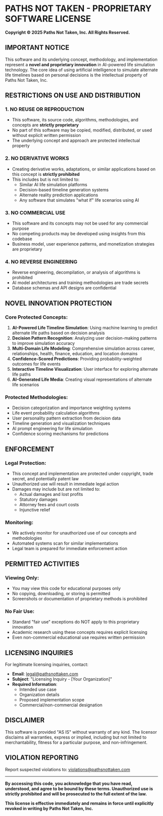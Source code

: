 # PATHS NOT TAKEN - PROPRIETARY SOFTWARE LICENSE

**Copyright © 2025 Paths Not Taken, Inc. All Rights Reserved.**

## IMPORTANT NOTICE

This software and its underlying concept, methodology, and implementation
represent a **novel and proprietary innovation** in AI-powered life simulation
technology. The core idea of using artificial intelligence to simulate alternate
life timelines based on personal decisions is the intellectual property of Paths
Not Taken, Inc.

## RESTRICTIONS ON USE AND DISTRIBUTION

### 1. NO REUSE OR REPRODUCTION

- This software, its source code, algorithms, methodologies, and concepts are
  **strictly proprietary**
- No part of this software may be copied, modified, distributed, or used without
  explicit written permission
- The underlying concept and approach are protected intellectual property

### 2. NO DERIVATIVE WORKS

- Creating derivative works, adaptations, or similar applications based on this
  concept is **strictly prohibited**
- This includes but is not limited to:
  - Similar AI life simulation platforms
  - Decision-based timeline generation systems
  - Alternate reality prediction applications
  - Any software that simulates "what if" life scenarios using AI

### 3. NO COMMERCIAL USE

- This software and its concepts may not be used for any commercial purpose
- No competing products may be developed using insights from this codebase
- Business model, user experience patterns, and monetization strategies are
  proprietary

### 4. NO REVERSE ENGINEERING

- Reverse engineering, decompilation, or analysis of algorithms is prohibited
- AI model architectures and training methodologies are trade secrets
- Database schemas and API designs are confidential

## NOVEL INNOVATION PROTECTION

### Core Protected Concepts:

1. **AI-Powered Life Timeline Simulation**: Using machine learning to predict
   alternate life paths based on decision analysis
2. **Decision Pattern Recognition**: Analyzing user decision-making patterns to
   improve simulation accuracy
3. **Multi-Domain Life Modeling**: Comprehensive simulation across career,
   relationships, health, finance, education, and location domains
4. **Confidence-Scored Predictions**: Providing probability-weighted outcomes
   for life events
5. **Interactive Timeline Visualization**: User interface for exploring
   alternate life paths
6. **AI-Generated Life Media**: Creating visual representations of alternate
   life scenarios

### Protected Methodologies:

- Decision categorization and importance weighting systems
- Life event probability calculation algorithms
- User personality pattern extraction from decision data
- Timeline generation and visualization techniques
- AI prompt engineering for life simulation
- Confidence scoring mechanisms for predictions

## ENFORCEMENT

### Legal Protection:

- This concept and implementation are protected under copyright, trade secret,
  and potentially patent law
- Unauthorized use will result in immediate legal action
- Damages may include but are not limited to:
  - Actual damages and lost profits
  - Statutory damages
  - Attorney fees and court costs
  - Injunctive relief

### Monitoring:

- We actively monitor for unauthorized use of our concepts and methodologies
- Automated systems scan for similar implementations
- Legal team is prepared for immediate enforcement action

## PERMITTED ACTIVITIES

### Viewing Only:

- You may view this code for educational purposes only
- No copying, downloading, or storing is permitted
- Screenshots or documentation of proprietary methods is prohibited

### No Fair Use:

- Standard "fair use" exceptions do NOT apply to this proprietary innovation
- Academic research using these concepts requires explicit licensing
- Even non-commercial educational use requires written permission

## LICENSING INQUIRIES

For legitimate licensing inquiries, contact:

- **Email**: legal@pathsnottaken.com
- **Subject**: "Licensing Inquiry - [Your Organization]"
- **Required Information**:
  - Intended use case
  - Organization details
  - Proposed implementation scope
  - Commercial/non-commercial designation

## DISCLAIMER

This software is provided "AS IS" without warranty of any kind. The licensor
disclaims all warranties, express or implied, including but not limited to
merchantability, fitness for a particular purpose, and non-infringement.

## VIOLATION REPORTING

Report suspected violations to: violations@pathsnottaken.com

---

**By accessing this code, you acknowledge that you have read, understood, and
agree to be bound by these terms. Unauthorized use is strictly prohibited and
will be prosecuted to the full extent of the law.**

**This license is effective immediately and remains in force until explicitly
revoked in writing by Paths Not Taken, Inc.**
